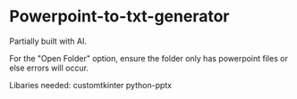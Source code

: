 # Powerpoint-to-txt-generator
Partially built with AI. 

For the "Open Folder" option, ensure the folder only has powerpoint files or else errors will occur.

Libaries needed:
customtkinter
python-pptx
